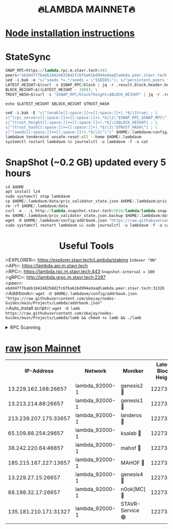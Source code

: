 <h1 align="center"> 🔥LAMBDA MAINNET🔥</h1>


[Node installation instructions](https://github.com/obajay/nodes-Guides/tree/main/Projects/Lambda)
=


# StateSync
```python
SNAP_RPC=https://lambda.rpc.m.stavr.tech:443
peers="ebdd47f7babb184240258d2fc6fba61bd994edaa@lambda.peer.stavr.tech:31326" 
sed -i.bak -e "s/^seeds *=.*/seeds = \"$SEEDS\"/; s/^persistent_peers *=.*/persistent_peers = \"$PEERS\"/" $HOME/.lambdavm/config/config.toml
LATEST_HEIGHT=$(curl -s $SNAP_RPC/block | jq -r .result.block.header.height); \
BLOCK_HEIGHT=$((LATEST_HEIGHT - 100)); \
TRUST_HASH=$(curl -s "$SNAP_RPC/block?height=$BLOCK_HEIGHT" | jq -r .result.block_id.hash)

echo $LATEST_HEIGHT $BLOCK_HEIGHT $TRUST_HASH

sed -i.bak -E "s|^(enable[[:space:]]+=[[:space:]]+).*$|\1true| ; \
s|^(rpc_servers[[:space:]]+=[[:space:]]+).*$|\1\"$SNAP_RPC,$SNAP_RPC\"| ; \
s|^(trust_height[[:space:]]+=[[:space:]]+).*$|\1$BLOCK_HEIGHT| ; \
s|^(trust_hash[[:space:]]+=[[:space:]]+).*$|\1\"$TRUST_HASH\"| ; \
s|^(seeds[[:space:]]+=[[:space:]]+).*$|\1\"\"|" $HOME/.lambdavm/config/config.toml
lambdavm tendermint unsafe-reset-all --home $HOME/.lambdavm
systemctl restart lambdavm && journalctl -u lambdavm -f -o cat

```
# SnapShot (~0.2 GB) updated every 5 hours
```python
cd $HOME
apt install lz4
sudo systemctl stop lambdavm
cp $HOME/.lambdavm/data/priv_validator_state.json $HOME/.lambdavm/priv_validator_state.json.backup
rm -rf $HOME/.lambdavm/data
curl -o - -L http://lambda.snapshot.stavr.tech:5016/lambda/lambda-snap.tar.lz4 | lz4 -c -d - | tar -x -C $HOME/.lambdavm --strip-components 2
mv $HOME/.lambdavm/priv_validator_state.json.backup $HOME/.lambdavm/data/priv_validator_state.json
wget -O $HOME/.lambdavm/config/addrbook.json "https://raw.githubusercontent.com/obajay/nodes-Guides/main/Projects/Lambda/addrbook.json"
sudo systemctl restart lambdavm && sudo journalctl -u lambdavm -f -o cat
```
 <h1 align="center"> Useful Tools</h1>

🔥EXPLORER🔥:      https://explorer.stavr.tech/Lambda/staking	        `Indexer "ON"` \
🔥API🔥: 			 		 https://lambda.api.m.stavr.tech \
🔥RPC🔥:           https://lambda.rpc.m.stavr.tech:443	              `Snapshot-interval = 100` \
🔥gRPC🔥:          http://lambda.grpc.m.stavr.tech:2287 \
🔥peer🔥:					 `ebdd47f7babb184240258d2fc6fba61bd994edaa@lambda.peer.stavr.tech:31326` \
🔥Addrbook🔥:    ```wget -O $HOME/.lambdavm/config/addrbook.json "https://raw.githubusercontent.com/obajay/nodes-Guides/main/Projects/Lambda/addrbook.json"``` \
🔥Auto_install script🔥: ```wget -O lamb https://raw.githubusercontent.com/obajay/nodes-Guides/main/Projects/Lambda/lamb && chmod +x lamb && ./lamb```


<details>
<summary>RPC Scanning</summary>

<h2 align="center"> We scan nodes in real time every 4 hours. And we provide the final result of RPC endpoints.
We cannot influence the operation of these nodes in any way. </h2>


```python
If Voting Power is higher than 0 --> then the Node is a validator of the network and may be subject to attack and be a potential threat to the chain.
```
```python
We marked such validators with a red symbol
```

</details>

[raw json Mainnet](https://rpc-check.lambm.stavr.tech/lambm/rpc-lambm-result.json)
=


<table><tr><th>IP-Address</th><th>Network</th><th>Moniker</th><th>Latest Block Height</th><th>Earliest Block Height</th><th>Catching Up</th><th>Tx Index</th><th>Voting Power</th><th>Scan Time</th></tr><tr><td>13.229.162.168:26657</td><td>lambda_92000-1</td><td>genesis2 🔴</td><td>12273170</td><td>1</td><td>False</td><td>on</td><td>15679450</td><td>2024-03-20T14:25:32.927658012UTC</td></tr><tr><td>13.213.214.88:26657</td><td>lambda_92000-1</td><td>genesis1 🔴</td><td>12273170</td><td>1</td><td>False</td><td>on</td><td>730456</td><td>2024-03-20T14:25:37.669437741UTC</td></tr><tr><td>213.239.207.175:33657</td><td>lambda_92000-1</td><td>landeros 🔴</td><td>12273169</td><td>8136001</td><td>False</td><td>off</td><td>1820503</td><td>2024-03-20T14:25:27.674505241UTC</td></tr><tr><td>65.109.88.254:29657</td><td>lambda_92000-1</td><td>ksalab 🔴</td><td>12273171</td><td>8715001</td><td>False</td><td>on</td><td>510465</td><td>2024-03-20T14:25:42.360817704UTC</td></tr><tr><td>38.242.220.64:46657</td><td>lambda_92000-1</td><td>mahof 🔴</td><td>12273171</td><td>10131001</td><td>False</td><td>off</td><td>770350</td><td>2024-03-20T14:25:44.690261674UTC</td></tr><tr><td>185.215.167.227:13657</td><td>lambda_92000-1</td><td>MAHOF 🔴</td><td>12273170</td><td>10134001</td><td>False</td><td>on</td><td>2051510</td><td>2024-03-20T14:25:36.461186809UTC</td></tr><tr><td>13.229.27.15:26657</td><td>lambda_92000-1</td><td>genesis4 🔴</td><td>12273170</td><td>11043001</td><td>False</td><td>on</td><td>9552156</td><td>2024-03-20T14:25:36.166978384UTC</td></tr><tr><td>88.198.32.17:26657</td><td>lambda_92000-1</td><td>n0ok[MC] 🔴</td><td>12273172</td><td>12173172</td><td>False</td><td>off</td><td>1578630</td><td>2024-03-20T14:25:46.929537669UTC</td></tr><tr><td>135.181.210.171:31327</td><td>lambda_92000-1</td><td>STAVR-Service 🟢</td><td>12273171</td><td>12270001</td><td>False</td><td>on</td><td>0</td><td>2024-03-20T14:25:42.045803611UTC</td></tr></table>
